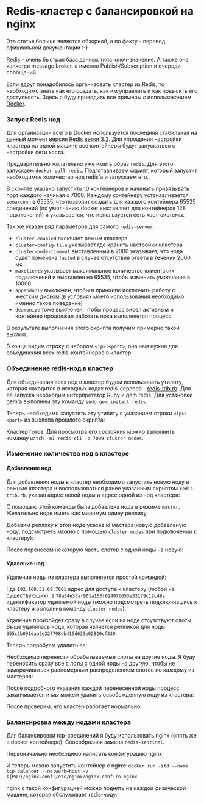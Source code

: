 # Redis-кластер с балансировкой на nginx

Эта статья больше является обзорной, а по факту - перевод официальной документации :-)

[Redis](http://redis.io) - очень быстрая база данных типа ключ-значение. А также она является message broker, а именно Publish/Subscription и очереди сообщений.

Если вдруг понадобилось организовать кластер из Redis, то необходимо знать как его создать, как им управлять и как повысить его доступность. Здесь я буду приводить все примеры с использованием [Docker](https://www.docker.com/).

### Запуск Redis нод

Для организации всего в Docker используется последняя стабильная на данный момент версия [Redis ветки 3.2](https://hub.docker.com/_/redis/). Для упрощения настройки кластера на одной машине все контейнеры будут запускаться с настройки сети хоста.

Предварительно желательно уже иметь образ `redis`. Для этого запускаем `docker pull redis`. Подготавливаем скрипт, который запустит необходимое количество нод redis'а и запускаем его.

<script src="https://gist.github.com/anonymous/707f7a004532bc426994e3ee2047cbd7.js"></script>

В скрипте указано запустить 10 контейнеров и начинать привязывать порт каждого начиная с 7000. Каждому контейнеру устанавливается `somaxconn` в 65535, что позволит создать для каждого контейнера 65535 соединений (по умолчанию docker выставляет для контейнеров 128 подключений) и указывается, что используется сеть хост-системы.

Так же указан ряд параметров для самого `redis-server`:

 - `cluster-enabled` включает режим кластера
 - `cluster-config-file` указывает где хранить настройки кластера
 - `cluster-node-timeout` выставленный в 2000 указывает, что нода будет помечена `failed` в случае отсутствия ответа в течении 2000 мс
 - `maxclients` указывает максимальное количество клиентских подключений и выставлен на 65535, чтобы изменить умолчание в 10000
 - `appendonly` выключен, чтобы в принципе исключить работу с жестким диском (в условиях моего использования необходимо именно такое поведение)
 - `deamonize` тоже выключен, чтобы процесс висел активным и контейнер продолжал работать пока выполняется процесс

В результате выполнения этого скрипта получим примерно такой выхлоп:

<script src="https://gist.github.com/anonymous/aca8e673ab81e9f68f8ef46f70cbf430.js"></script>

В конце видим строку с набором `<ip>:<port>`, она нам нужна для объединения всех redis-контейнеров в кластер.

### Объединение redis-нод в кластер

Для объединения всех нод в кластер будем использовать утилиту, которая находится в исходных кодах redis-сервера - [redis-trib.rb](https://github.com/antirez/redis/blob/unstable/src/redis-trib.rb). Для её запуска необходим интерпретатор Ruby и gem redis. Для установки gem'а выполним эту команду `sudo gem install redis`.

Теперь необходимо запустить эту утилиту с указанием строки `<ip>:<port>` из выхлопа прошлого скрипта:

<script src="https://gist.github.com/anonymous/6155f0170ce11ba301e82ec85418ef04.js"></script>

Кластер готов. Для просмотра его состояния можно выполнить команду `watch -n1 redis-cli -p 7009 cluster nodes`.

### Изменение количества нод в кластере
#### Добавление нод

Для добавления ноды в кластер необходимо запустить новую ноду в режиме кластера и воспользоваться ранее указанным скриптом `redis-trib.rb`, указав адрес новой ноды и адрес одной из нод кластера:

<script src="https://gist.github.com/anonymous/15684d253e0f3d6a002a576eeb3ccba5.js"></script>

С помощью этой команды была добавлена нода в режиме `master`. Желательно ноде иметь как минимум одину реплику.

Добавим реплику к этой ноде указав id мастера(новую добавленую ноду, подсмотреть можно с помощью `cluster nodes` при подключении к кластеру):

<script src="https://gist.github.com/anonymous/e26902313ec5a4c1362d2882c67a8900.js"></script>

После перенесем некоторую часть слотов с одной ноды на новую:

<script src="https://gist.github.com/anonymous/6a84c17ca149c87591772844e11e95e1.js"></script>

#### Удаление нод

Удаление ноды из кластера выполняется простой командой:

<script src="https://gist.github.com/anonymous/33d4f692ef99908c639e4ddea5ea87c3.js"></script>

Где `192.168.51.69:7001` адрес для доступа к кластеру (любой из существующих), а `78a54e33af901a153f62497f653e53179c12c49a` идентификатор удаляемой ноды (можно подсмотреть подключившись к кластеру и выполнив команду `cluster nodes`).

Удаление произойдет сразу в случае если на ноде отсутствуют слоты. Выше удалялась нода, которая является репликой для ноды `355c2b091daa3e327798db415d639e02820cf339`.

Теперь попробуем удалить ее:

<script src="https://gist.github.com/anonymous/7bb2787f746eb6f9e4f5b9fad29934a5.js"></script>

Необходимо перенести обрабатываемые слоты на другие ноды. Я буду переносить сразу все с лоты с одной ноды на другую, чтобы не заморачиваться равномерным распределением слотов по каждому из мастеров:

<script src="https://gist.github.com/anonymous/58fd52e4a1cc0fd8c3137a37644d08ec.js"></script>

После подробного указания каждой перенесенной ноды процесс заканчивается и мы можем удалить освобожденную ноду из кластера:

<script src="https://gist.github.com/anonymous/e47a5c3f80292ed44d071ddbcebffefb.js"></script>

После проверим, что кластер работает нормально:

<script src="https://gist.github.com/anonymous/de4226916762f4df196e51f2c5179080.js"></script>

### Балансировка между нодами кластера

Для балансировки tcp-соединений я буду использовать nginx (опять же в docker контейнере). Своеобразная замена `redis-sentinel`.

Первоначально необходимо написать конфигурацию nginx:
<script src="https://gist.github.com/anonymous/f4f38bf6b2fa222a9dba3066489f3f0b.js"></script>

И теперь можно запустить контейнер с nginx: `docker run -itd --name tcp-balancer --network=host -v ${PWD}/nginx.conf:/etc/nginx/nginx.conf:ro nginx`

nginx с такой конфигурацией можно поднять на каждой физической машине, которая обслуживает redis-ноду.

